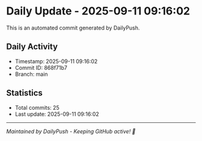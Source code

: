 # Daily Update - 2025-09-11 09:16:02

This is an automated commit generated by DailyPush.

## Daily Activity
- Timestamp: 2025-09-11 09:16:02
- Commit ID: 868f71b7
- Branch: main

## Statistics
- Total commits: 25
- Last update: 2025-09-11 09:16:02

---
*Maintained by DailyPush - Keeping GitHub active! 🚀*
